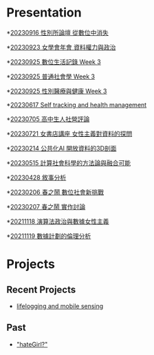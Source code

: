 # Presentation
*[20230916 性別所論壇 從數位中消失]()

*[20230923 女學會年會 資料權力與政治](https://docs.google.com/presentation/d/e/2PACX-1vSw7jSJe_7m6ntpIM_01rH6yzPMit6GD9bb4E14W_pQmHyW21G4KBhU0GwHGzGh7Z-OhXMEcKaJVe6A/pub?start=false&loop=false&delayms=3000)

*[20230925 數位生活記錄 Week 3]()

*[20230925 普通社會學 Week 3]()

*[20230925 性別醫療與健康 Week 3]()

*[20230617 Self tracking and health management]()

*[20230705 高中生人社營評論]()

*[20230721 女書店講座 女性主義對資料的探問]()

*[20230214 公共化AI 開放資料的3D剖面]()

*[20230515 計算社會科學的方法論與融合可能]()

*[20230428 敘事分析]()

*[20230206 春之鬧 數位社會新挑戰]()

*[20230207 春之鬧 實作討論]()


*[20211118 演算法政治與數據女性主義]()

*[20211119 數據計劃的倫理分析]()


# Projects

## Recent Projects
* [lifelogging and mobile sensing]()

## Past
* ["hateGirl?"]()


